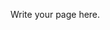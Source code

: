 <!-- 
.. title: socialdna, power laws, information cascades, winner take all, network effects
.. slug: lecture2
.. date: 2015-12-11 11:13:29 UTC-06:00
.. tags: 
.. category: 
.. link: 
.. description: 
.. type: text
-->

Write your page here.
